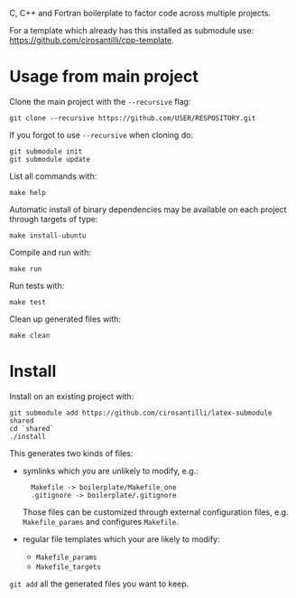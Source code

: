 C, C++ and Fortran boilerplate to factor code across multiple projects.

For a template which already has this installed as submodule use: <https://github.com/cirosantilli/cpp-template>.

# Usage from main project

Clone the main project with the `--recursive` flag:

    git clone --recursive https://github.com/USER/RESPOSITORY.git

If you forgot to use `--recursive` when cloning do:

    git submodule init
    git submodule update

List all commands with:

    make help

Automatic install of binary dependencies may be available on each project through targets of type:

    make install-ubuntu

Compile and run with:

    make run

Run tests with:

    make test

Clean up generated files with:

    make clean

# Install

Install on an existing project with:

    git submodule add https://github.com/cirosantilli/latex-submodule shared
    cd `shared`
    ./install

This generates two kinds of files:

- symlinks which you are unlikely to modify, e.g.:

        Makefile -> boilerplate/Makefile_one
        .gitignore -> boilerplate/.gitignore

    Those files can be customized through external configuration files, e.g. `Makefile_params` and configures `Makefile`.

- regular file templates which your are likely to modify:

    - `Makefile_params`
    - `Makefile_targets`

`git add` all the generated files you want to keep.
